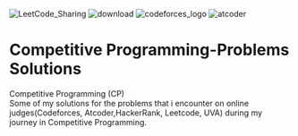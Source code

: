 ![[LeetCode_Sharing](https://leetcode.com/problemset/all/?search=Bloomberg&page=1)](https://user-images.githubusercontent.com/90795661/195856270-68723912-1b25-412b-a51c-91a0123765b6.png)
![download](https://user-images.githubusercontent.com/90795661/195856468-8f3925f3-febe-4698-8946-52616ce00d79.png)
![codeforces_logo](https://user-images.githubusercontent.com/90795661/195855972-04b0f45c-c19b-41ee-8e48-3d1815b291ae.png)
![atcoder](https://user-images.githubusercontent.com/90795661/195855648-4877dfcf-d784-4384-b4c3-4ca163c8ff5e.png)
# Competitive Programming-Problems Solutions
Competitive Programming (CP)                                                                          
Some of my solutions for the problems that i encounter on online judges(Codeforces, Atcoder,HackerRank, Leetcode, UVA) during my journey in Competitive Programming.
